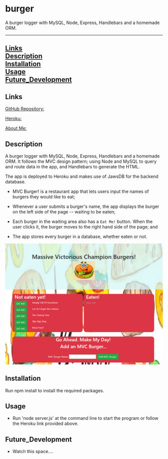 # burger
A burger logger with MySQL, Node, Express, Handlebars and a homemade ORM.

---------------

[Links](#Links)
<br>
[Description](#Description)
<br>
[Installation](#Installation)
<br>
[Usage](#Usage)
<br>
[Future_Development](#Future_Development)
<br>
---------------

## Links

[GitHub Repository:](https://github.com/RAMulc/burger)

[Heroku:](https://frozen-sands-79723.herokuapp.com/)

[About Me:](https://ramulc.github.io/Portfolio/)

## Description

A burger logger with MySQL, Node, Express, Handlebars and a homemade ORM. It follows the MVC design pattern; using Node and MySQL to query and route data in the app, and Handlebars to generate the HTML.

The app is deployed to Heroku and makes use of JawsDB for the backend database.

* MVC Burger! is a restaurant app that lets users input the names of burgers they would like to eat;

* Whenever a user submits a burger's name, the app displays the burger on the left side of the page -- waiting to be eaten;

* Each burger in the waiting area also has a `Eat Me!` button. When the user clicks it, the burger moves to the right hand side of the page; and

* The app stores every burger in a database, whether eaten or not.

![](https://github.com/RAMulc/burger/blob/main/Public/assets/img/Screenshot.png)



## Installation

Run npm install to install the required packages.

## Usage

- Run 'node server.js' at the command line to start the program or follow the Heroku link provided above.


## Future_Development

- Watch this space....
